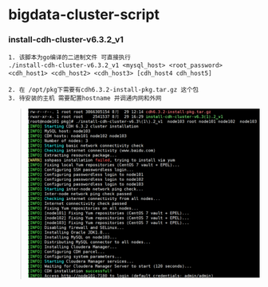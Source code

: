 # bigdata-cluster-script

### install-cdh-cluster-v6.3.2_v1
``` 
1. 该脚本为go编译的二进制文件 可直接执行
./install-cdh-cluster-v6.3.2_v1 <mysql_host> <root_password> <cdh_host1> <cdh_host2> <cdh_host3> [cdh_host4 cdh_host5]

2. 在 /opt/pkg下需要有cdh6.3.2-install-pkg.tar.gz 这个包
3. 待安装的主机 需要配置hostname 并调通内网和外网
```
> ![image](./imgs/img1.png)